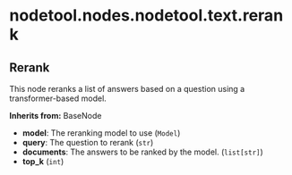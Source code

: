 # nodetool.nodes.nodetool.text.rerank

## Rerank

This node reranks a list of answers based on a question using a transformer-based model.

**Inherits from:** BaseNode

- **model**: The reranking model to use (`Model`)
- **query**: The question to rerank (`str`)
- **documents**: The answers to be ranked by the model. (`list[str]`)
- **top_k** (`int`)

